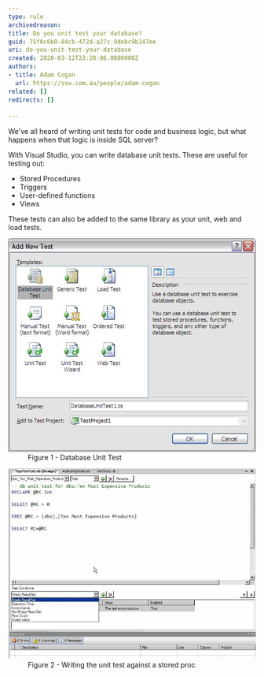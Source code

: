 ```yaml
---
type: rule
archivedreason: 
title: Do you unit test your database?
guid: 75f0c6b8-84cb-472d-a27c-9debc9b147ee
uri: do-you-unit-test-your-database
created: 2020-03-12T23:28:06.0000000Z
authors:
- title: Adam Cogan
  url: https://ssw.com.au/people/adam-cogan
related: []
redirects: []

---
```


We've all heard of writing unit tests for code and business logic, but what happens when that logic is inside SQL server?

With Visual Studio, you can write database unit tests. These are useful for testing out:

* Stored Procedures
* Triggers
* User-defined functions
* Views


These tests can also be added to the same library as your unit, web and load tests.


<!--endintro-->
<dl class="image"><dt><img src="AddNewTest.jpg" alt="AddNewTest.jpg"></dt><dd>Figure 1 - Database Unit Test</dd></dl><dl class="image"><dt><img src="WriteUnitTest.jpg" alt="WriteUnitTest.jpg"></dt><dd>Figure 2 - Writing the unit test against a stored proc<br></dd></dl>

